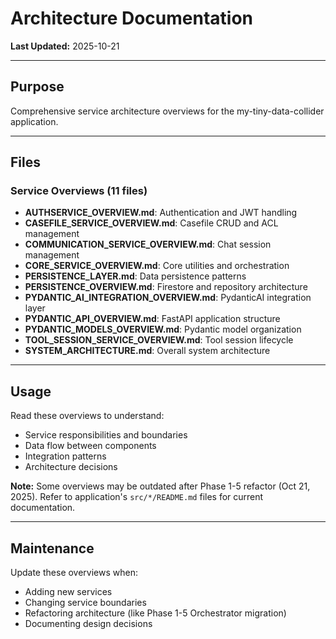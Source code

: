 # Architecture Documentation

**Last Updated:** 2025-10-21

---

## Purpose

Comprehensive service architecture overviews for the my-tiny-data-collider application.

---

## Files

### Service Overviews (11 files)
- **AUTHSERVICE_OVERVIEW.md**: Authentication and JWT handling
- **CASEFILE_SERVICE_OVERVIEW.md**: Casefile CRUD and ACL management
- **COMMUNICATION_SERVICE_OVERVIEW.md**: Chat session management
- **CORE_SERVICE_OVERVIEW.md**: Core utilities and orchestration
- **PERSISTENCE_LAYER.md**: Data persistence patterns
- **PERSISTENCE_OVERVIEW.md**: Firestore and repository architecture
- **PYDANTIC_AI_INTEGRATION_OVERVIEW.md**: PydanticAI integration layer
- **PYDANTIC_API_OVERVIEW.md**: FastAPI application structure
- **PYDANTIC_MODELS_OVERVIEW.md**: Pydantic model organization
- **TOOL_SESSION_SERVICE_OVERVIEW.md**: Tool session lifecycle
- **SYSTEM_ARCHITECTURE.md**: Overall system architecture

---

## Usage

Read these overviews to understand:
- Service responsibilities and boundaries
- Data flow between components
- Integration patterns
- Architecture decisions

**Note:** Some overviews may be outdated after Phase 1-5 refactor (Oct 21, 2025). Refer to application's `src/*/README.md` files for current documentation.

---

## Maintenance

Update these overviews when:
- Adding new services
- Changing service boundaries
- Refactoring architecture (like Phase 1-5 Orchestrator migration)
- Documenting design decisions
